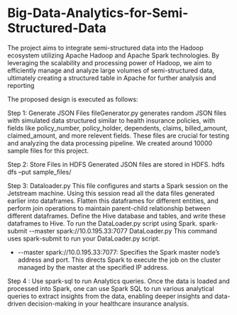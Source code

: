 # Big-Data-Analytics-for-Semi-Structured-Data
The project aims to integrate semi-structured data into the Hadoop ecosystem utilizing Apache 
Hadoop and Apache Spark technologies. By leveraging the scalability and processing power of 
Hadoop, we aim to efficiently manage and analyze large volumes of semi-structured data, 
ultimately creating a structured table in Apache for further analysis and reporting

The proposed design is executed as follows:


Step 1: Generate JSON Files
fileGenerator.py generates random JSON files with simulated data structured similar to health 
insurance policies, with fields like policy_number, policy_holder, dependents, claims, 
billed_amount, claimed_amount, and more relevent fields. These files are crucial for testing and 
analyzing the data processing pipeline. We created around 10000 sample files for this project.

Step 2: Store Files in HDFS
Generated JSON files are stored in HDFS.
 hdfs dfs –put sample_files/

 
Step 3: Dataloader.py 
This file configures and starts a Spark session on the Jetstream machine. Using this session read 
all the data files generated earlier into dataframes.
Flatten this dataframes for different entities, and perform join operations to maintain parent-child 
relationship between different dataframes.
Define the Hive database and tables, and write these dataframes to Hive.
To run the DataLoader.py script using Spark.
 spark-submit --master spark://10.0.195.33:7077 DataLoader.py
This command uses spark-submit to run your DataLoader.py script. 
 - --master spark://10.0.195.33:7077: Specifies the Spark master node’s address and port. This 
directs Spark to execute the job on the cluster managed by the master at the specified IP address.


Step 4 : Use spark-sql to run Analytics queries.
Once the data is loaded and processed into Spark, one can use Spark SQL to run various analytical 
queries to extract insights from the data, enabling deeper insights and data-driven decision-making 
in your healthcare insurance analysis.
